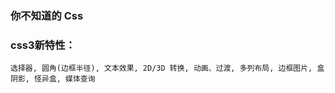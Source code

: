 ### 你不知道的 Css

### css3新特性：
```
选择器, 圆角(边框半径), 文本效果, 2D/3D 转换, 动画、过渡, 多列布局, 边框图片, 盒阴影, 怪异盒, 媒体查询
```
